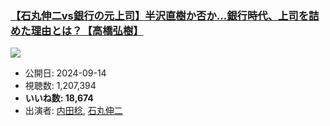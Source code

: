 ### [【石丸伸二vs銀行の元上司】半沢直樹か否か…銀行時代、上司を詰めた理由とは？【高橋弘樹】](https://www.youtube.com/watch?v=9Ost8DSs1uU)
[![](https://img.youtube.com/vi/9Ost8DSs1uU/sddefault.jpg)](https://www.youtube.com/watch?v=9Ost8DSs1uU)
-   公開日: 2024-09-14
-   視聴数: 1,207,394
-   **いいね数: 18,674**
-   出演者: [内田稔](/rehacq_fan/people/内田稔 "wikilink"), [石丸伸二](/rehacq_fan/people/石丸伸二 "wikilink")
